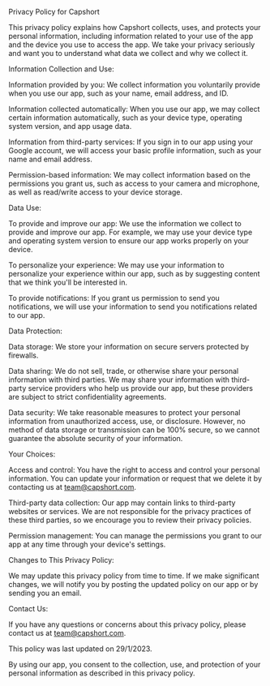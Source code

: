 Privacy Policy for Capshort


This privacy policy explains how Capshort collects, uses, and protects your personal information, including information related to your use of the app and the device you use to access the app. We take your privacy seriously and want you to understand what data we collect and why we collect it.


Information Collection and Use:


Information provided by you: We collect information you voluntarily provide when you use our app, such as your name, email address, and ID.


Information collected automatically: When you use our app, we may collect certain information automatically, such as your device type, operating system version, and app usage data.


Information from third-party services: If you sign in to our app using your Google account, we will access your basic profile information, such as your name and email address.


Permission-based information: We may collect information based on the permissions you grant us, such as access to your camera and microphone, as well as read/write access to your device storage.


Data Use:


To provide and improve our app: We use the information we collect to provide and improve our app. For example, we may use your device type and operating system version to ensure our app works properly on your device.


To personalize your experience: We may use your information to personalize your experience within our app, such as by suggesting content that we think you'll be interested in.


To provide notifications: If you grant us permission to send you notifications, we will use your information to send you notifications related to our app.


Data Protection:


Data storage: We store your information on secure servers protected by firewalls.


Data sharing: We do not sell, trade, or otherwise share your personal information with third parties. We may share your information with third-party service providers who help us provide our app, but these providers are subject to strict confidentiality agreements.


Data security: We take reasonable measures to protect your personal information from unauthorized access, use, or disclosure. However, no method of data storage or transmission can be 100% secure, so we cannot guarantee the absolute security of your information.


Your Choices:


Access and control: You have the right to access and control your personal information. You can update your information or request that we delete it by contacting us at team@capshort.com.


Third-party data collection: Our app may contain links to third-party websites or services. We are not responsible for the privacy practices of these third parties, so we encourage you to review their privacy policies.


Permission management: You can manage the permissions you grant to our app at any time through your device's settings.


Changes to This Privacy Policy:


We may update this privacy policy from time to time. If we make significant changes, we will notify you by posting the updated policy on our app or by sending you an email.


Contact Us:


If you have any questions or concerns about this privacy policy, please contact us at team@capshort.com.


This policy was last updated on 29/1/2023.


By using our app, you consent to the collection, use, and protection of your personal information as described in this privacy policy.



